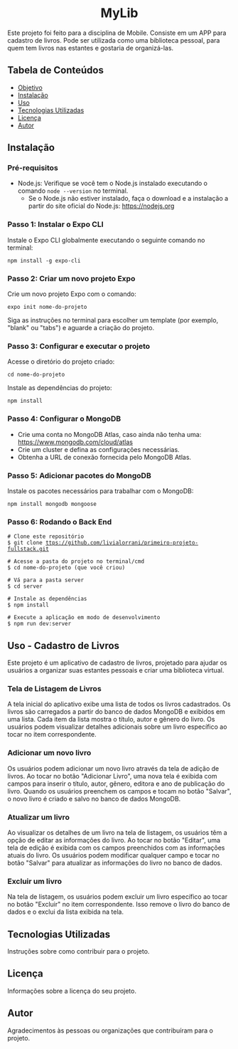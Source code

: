 <h1 align="center">MyLib</h1>


<p id="#objetivo">Este projeto foi feito para a disciplina de Mobile. Consiste em um APP para cadastro de livros. Pode ser utilizada como uma biblioteca pessoal, para quem tem livros nas estantes e gostaria de organizá-las. </p>


  <h2>Tabela de Conteúdos</h2>
  <ul>
    <li><a href="#objetivo">Objetivo</a></li>  
    <li><a href="#instalacao">Instalação</a></li>
    <li><a href="#uso">Uso</a></li>
    <li><a href="#tecnologias">Tecnologias Utilizadas</a></li>
    <li><a href="#licenca">Licença</a></li>
    <li><a <a href="#autor">Autor</a></a></li>
  </ul>

  <h2 id="instalacao">Instalação</h2>
 <h3>Pré-requisitos</h3>
  <ul>
    <li>Node.js: Verifique se você tem o Node.js instalado executando o comando <code>node --version</code> no terminal.
      <ul>
        <li>Se o Node.js não estiver instalado, faça o download e a instalação a partir do site oficial do Node.js:
          <a href="https://nodejs.org">https://nodejs.org</a>
        </li>
      </ul>
    </li>
  </ul>

  <h3>Passo 1: Instalar o Expo CLI</h3>
  <p>Instale o Expo CLI globalmente executando o seguinte comando no terminal:</p>
  <pre><code>npm install -g expo-cli</code></pre>

  <h3>Passo 2: Criar um novo projeto Expo</h3>
  <p>Crie um novo projeto Expo com o comando:</p>
  <pre><code>expo init nome-do-projeto</code></pre>
  <p>Siga as instruções no terminal para escolher um template (por exemplo, "blank" ou "tabs") e aguarde a criação do projeto.</p>

  <h3>Passo 3: Configurar e executar o projeto</h3>
  <p>Acesse o diretório do projeto criado:</p>
  <pre><code>cd nome-do-projeto</code></pre>
  <p>Instale as dependências do projeto:</p>
  <pre><code>npm install</code></pre>

  <h3>Passo 4: Configurar o MongoDB</h3>
  <ul>
    <li>Crie uma conta no MongoDB Atlas, caso ainda não tenha uma:
      <a href="https://www.mongodb.com/cloud/atlas">https://www.mongodb.com/cloud/atlas</a>
    </li>
    <li>Crie um cluster e defina as configurações necessárias.</li>
    <li>Obtenha a URL de conexão fornecida pelo MongoDB Atlas.</li>
  </ul>

  <h3>Passo 5: Adicionar pacotes do MongoDB</h3>
  <p>Instale os pacotes necessários para trabalhar com o MongoDB:</p>
  <pre><code>npm install mongodb mongoose</code></pre>

  <h3>Passo 6: Rodando o Back End</h3>
  
  <pre><code># Clone este repositório
$ git clone <a href="https://github.com/livialorrani/primeiro-projeto-fullstack.git">ttps://github.com/livialorrani/primeiro-projeto-fullstack.git</a>

# Acesse a pasta do projeto no terminal/cmd
$ cd nome-do-projeto (que você criou)

# Vá para a pasta server
$ cd server

# Instale as dependências
$ npm install

# Execute a aplicação em modo de desenvolvimento
$ npm run dev:server
</code></pre>
 
 <h2 id="uso">Uso - Cadastro de Livros</h2>

  <p>Este projeto é um aplicativo de cadastro de livros, projetado para ajudar os usuários a organizar suas estantes pessoais e criar uma biblioteca virtual.</p>

  <h3>Tela de Listagem de Livros</h3>

  <p>A tela inicial do aplicativo exibe uma lista de todos os livros cadastrados. Os livros são carregados a partir do banco de dados MongoDB e exibidos em uma lista. Cada item da lista mostra o título, autor e gênero do livro. Os usuários podem visualizar detalhes adicionais sobre um livro específico ao tocar no item correspondente.</p>

  <h3>Adicionar um novo livro</h3>

  <p>Os usuários podem adicionar um novo livro através da tela de adição de livros. Ao tocar no botão "Adicionar Livro", uma nova tela é exibida com campos para inserir o título, autor, gênero, editora e ano de publicação do livro. Quando os usuários preenchem os campos e tocam no botão "Salvar", o novo livro é criado e salvo no banco de dados MongoDB.</p>

  <h3>Atualizar um livro</h3>

  <p>Ao visualizar os detalhes de um livro na tela de listagem, os usuários têm a opção de editar as informações do livro. Ao tocar no botão "Editar", uma tela de edição é exibida com os campos preenchidos com as informações atuais do livro. Os usuários podem modificar qualquer campo e tocar no botão "Salvar" para atualizar as informações do livro no banco de dados.</p>

  <h3>Excluir um livro</h3>

  <p>Na tela de listagem, os usuários podem excluir um livro específico ao tocar no botão "Excluir" no item correspondente. Isso remove o livro do banco de dados e o exclui da lista exibida na tela.</p>


  <h2 id="tecnologias">Tecnologias Utilizadas</h2>
  <p>Instruções sobre como contribuir para o projeto.</p>

  <h2 id="licenca">Licença</h2>
  <p>Informações sobre a licença do seu projeto.</p>

  <h2 id="autor">Autor</h2>
  <p>Agradecimentos às pessoas ou organizações que contribuíram para o projeto.</p>



 

